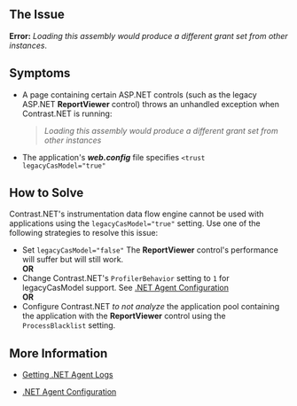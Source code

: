 <!--
title: "Loading Assembly Error"
description: "Troubleshooting guide for .NET agent issues"
tags: "microsoft troubleshoot assembly loading agent .Net"
-->

## The Issue

**Error:** *Loading this assembly would produce a different grant set from other instances*.

## Symptoms

* A page containing certain ASP.NET controls (such as the legacy ASP.NET **ReportViewer** control) throws an unhandled exception when Contrast.NET is running: 

    > *Loading this assembly would produce a different grant set from other instances*

* The application's ***web.config*** file specifies ```<trust legacyCasModel="true"```

## How to Solve

Contrast.NET's instrumentation data flow engine cannot be used with applications using the ```legacyCasModel="true"``` setting. Use one of the following strategies to resolve this issue:

* Set ```legacyCasModel="false"``` The **ReportViewer** control's performance will suffer but will still work. 
<br> **OR** </br>
* Change Contrast.NET's ```ProfilerBehavior``` setting to ```1``` for legacyCasModel support. See [.NET Agent Configuration](installation_netconfig.html#config)
<br> **OR** </br>
* Configure Contrast.NET *to not analyze* the application pool containing the application with the **ReportViewer** control using the ```ProcessBlacklist``` setting.


## More Information

* [Getting .NET Agent Logs](troubleshooting_net.html#logs)

* [.NET Agent Configuration](installation_netconfig.html#config)


